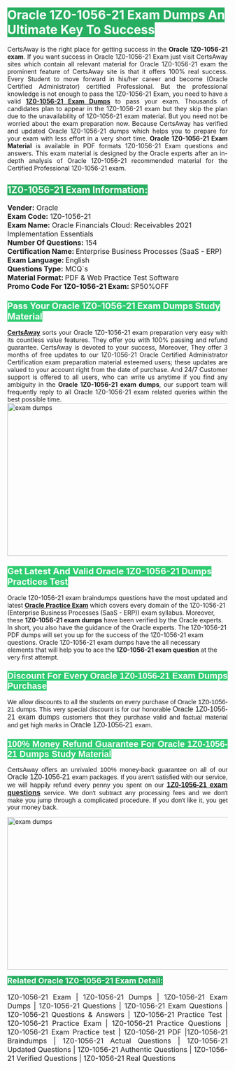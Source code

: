 <h1><span style="color:#ffffff"><strong><span style="background-color:#27ae60">Oracle 1Z0-1056-21 Exam Dumps An Ultimate Key To Success</span></strong></span></h1> <div style="text-align:justify">CertsAway is the right place for getting success in the <strong>Oracle 1Z0-1056-21 exam</strong>. If you want success in Oracle 1Z0-1056-21 Exam just visit CertsAway sites which contain all relevant material for Oracle 1Z0-1056-21 exam the prominent feature of CertsAway site is that it offers 100% real success. Every Student to move forward in his/her career and become (Oracle Certified Administrator) certified Professional. But the professional knowledge is not enough to pass the 1Z0-1056-21 Exam, you need to have a valid <a href="https://www.certsaway.com/oracle/1z0-1056-21-exam-dumps"><strong>1Z0-1056-21 Exam Dumps</strong></a> to pass your exam. Thousands of candidates plan to appear in the 1Z0-1056-21 exam but they skip the plan due to the unavailability of 1Z0-1056-21 exam material. But you need not be worried about the exam preparation now. Because CertsAway has verified and updated Oracle 1Z0-1056-21 dumps which helps you to prepare for your exam with less effort in a very short time. <strong>Oracle 1Z0-1056-21 Exam Material</strong> is available in PDF formats 1Z0-1056-21 Exam questions and answers. This exam material is designed by the Oracle experts after an in-depth analysis of Oracle 1Z0-1056-21 recommended material for the Certified Professional 1Z0-1056-21 exam.</div> <h2 style="text-align:justify"><span style="color:#ffffff"><span style="background-color:#27ae60">1Z0-1056-21 Exam Information:</span></span></h2> <p><span style="font-size:16px"><strong>Vender:</strong> Oracle<br /> <strong>Exam Code:</strong> 1Z0-1056-21<br /> <strong>Exam Name:</strong> Oracle Financials Cloud: Receivables 2021 Implementation Essentials<br /> <strong>Number Of Questions:</strong> 154<br /> <strong>Certification Name: </strong>Enterprise Business Processes (SaaS - ERP)<br /> <strong>Exam Language: </strong>English<br /> <strong>Questions Type:</strong> MCQ`s<br /> <strong>Material Format: </strong>PDF & Web Practice Test Software<br /> <strong>Promo Code For 1Z0-1056-21 Exam: </strong>SP50%OFF</span></p> <h3><span style="font-size:20px"><span style="color:#ffffff"><strong><span style="background-color:#2ecc71">Pass Your Oracle 1Z0-1056-21 Exam Dumps Study Material</span></strong></span></span></h3> <div style="text-align:justify"><a href=" https://www.certsaway.com/"><strong>CertsAway</strong></a> sorts your Oracle 1Z0-1056-21 exam preparation very easy with its countless value features. They offer you with 100% passing and refund guarantee. CertsAway is devoted to your success, Moreover, They offer 3 months of free updates to our 1Z0-1056-21 Oracle Certified Administrator Certification exam preparation material esteemed users; these updates are valued to your account right from the date of purchase. And 24/7 Customer support is offered to all users, who can write us anytime if you find any ambiguity in the <strong>Oracle 1Z0-1056-21 exam dumps</strong>, our support team will frequently reply to all Oracle 1Z0-1056-21 exam related queries within the best possible time.</div> <div style="text-align:justify"> </div> <div style="text-align:justify"><a href="https://www.certsaway.com/oracle/1z0-1056-21-exam-dumps" rel="no-follow"><img alt="exam dumps" src="https://www.certcollections.com/uploads/content/certsaway.png" style="height:350px; width:750px" /></a></div> <h3><span style="font-size:20px"><span style="color:#ffffff"><strong><span style="background-color:#2ecc71">Get Latest And Valid Oracle 1Z0-1056-21 Dumps Practices Test</span></strong></span></span></h3> <p>Oracle 1Z0-1056-21 exam braindumps questions have the most updated and latest <a href="https://www.certsaway.com/oracle-questions"><strong>Oracle Practice Exam</strong></a> which covers every domain of the 1Z0-1056-21 (Enterprise Business Processes (SaaS - ERP)) exam syllabus. Moreover, these <strong>1Z0-1056-21 exam dumps</strong> have been verified by the Oracle experts. In short, you also have the guidance of the Oracle experts. The 1Z0-1056-21 PDF dumps will set you up for the success of the 1Z0-1056-21 exam questions. Oracle 1Z0-1056-21 exam dumps have the all necessary elements that will help you to ace the <strong>1Z0-1056-21 exam question</strong> at the very first attempt.</p> <h3 style="text-align:justify"><span style="font-size:20px"><span style="color:#ffffff"><strong><span style="font-family:Calibri,sans-serif"><span style="background-color:#2ecc71">Discount For Every </span><span style="background-color:#2ecc71">Oracle 1Z0-1056-21 Exam</span><span style="background-color:#2ecc71"> Dumps Purchase</span></span></strong></span></span></h3> <div style="text-align:justify"> <p><span style="font-size:11pt"><span style="font-family:Calibri,sans-serif">We allow discounts to all the students on every purchase of Oracle 1Z0-1056-21 dumps. This very special discount is for our honorable <span style="font-size:12.0pt"><span style="background-color:white">Oracle 1Z0-1056-21 exam dumps </span></span>customers that they purchase valid and factual material and get high marks in <span style="font-size:12.0pt"><span style="background-color:white">Oracle 1Z0-1056-21 </span></span>exam. </span></span></p> <h3><span style="font-size:20px"><span style="color:#ffffff"><strong><span style="font-family:Calibri,sans-serif"><span style="background-color:#2ecc71">100% Money Refund Guarantee For </span><span style="background-color:#2ecc71">Oracle 1Z0-1056-21 Dumps Study Material</span></span></strong></span></span></h3> <p><span style="font-size:11pt"><span style="font-family:Calibri,sans-serif">CertsAway offers an unrivaled 100% money-back guarantee on all of our <span style="font-size:12.0pt"><span style="background-color:white">Oracle 1Z0-1056-21 </span></span>exam packages. If you aren't satisfied with our service, we will happily refund every penny you spent on our <span style="font-size:12.0pt"><span style="background-color:white"><a href="https://www.certsaway.com/oracle/1z0-1056-21-exam-dumps"><strong>1Z0-1056-21 exam questions</strong></a> </span></span>service. We don't subtract any processing fees and we don't make you jump through a complicated procedure. If you don't like it, you get your money back.</span></span></p> <p><a href="https://www.certsaway.com/oracle/1z0-1056-21-exam-dumps" rel="no-follow"><img alt="exam dumps" src="https://www.certcollections.com/uploads/content/certsaway_(2)2.png" style="height:350px; width:750px" /></a></p> <p><span style="color:#ffffff"><strong><span style="font-size:18px"><span style="background-color:#27ae60">Related Oracle 1Z0-1056-21 Exam Detail:</span></span></strong></span><br /> <br /> <span style="font-size:16px">1Z0-1056-21 Exam | 1Z0-1056-21 Dumps | 1Z0-1056-21 Exam Dumps | 1Z0-1056-21 Questions | 1Z0-1056-21 Exam Questions | 1Z0-1056-21 Questions & Answers | 1Z0-1056-21 Practice Test | 1Z0-1056-21 Practice Exam | 1Z0-1056-21 Practice Questions | 1Z0-1056-21 Exam Practice test | 1Z0-1056-21 PDF |1Z0-1056-21 Braindumps | 1Z0-1056-21 Actual Questions | 1Z0-1056-21 Updated Questions | 1Z0-1056-21 Authentic Questions | 1Z0-1056-21 Verified Questions | 1Z0-1056-21 Real Questions</span></p> </div>
